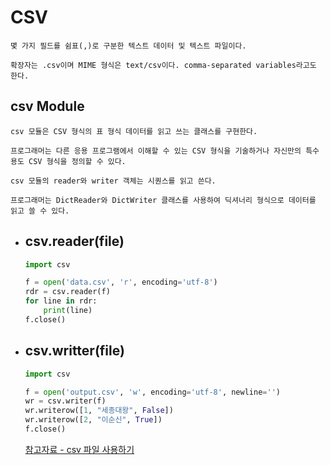 # CSV 

    몇 가지 필드를 쉼표(,)로 구분한 텍스트 데이터 및 텍스트 파일이다. 
    
    확장자는 .csv이며 MIME 형식은 text/csv이다. comma-separated variables라고도 한다.

## csv Module

    csv 모듈은 CSV 형식의 표 형식 데이터를 읽고 쓰는 클래스를 구현한다.

    프로그래머는 다른 응용 프로그램에서 이해할 수 있는 CSV 형식을 기술하거나 자신만의 특수 용도 CSV 형식을 정의할 수 있다.

    csv 모듈의 reader와 writer 객체는 시퀀스를 읽고 쓴다. 
    
    프로그래머는 DictReader와 DictWriter 클래스를 사용하여 딕셔너리 형식으로 데이터를 읽고 쓸 수 있다.

- ## csv.reader(file)

    ```py
    import csv
 
    f = open('data.csv', 'r', encoding='utf-8')
    rdr = csv.reader(f)
    for line in rdr:
        print(line)
    f.close()  
    ```

- ## csv.writter(file)

    ```py
    import csv   

    f = open('output.csv', 'w', encoding='utf-8', newline='')
    wr = csv.writer(f)
    wr.writerow([1, "세종대왕", False])
    wr.writerow([2, "이순신", True])
    f.close()
    ```

    [참고자료 - csv 파일 사용하기](http://pythonstudy.xyz/python/article/207-CSV-%ED%8C%8C%EC%9D%BC-%EC%82%AC%EC%9A%A9%ED%95%98%EA%B8%B0)